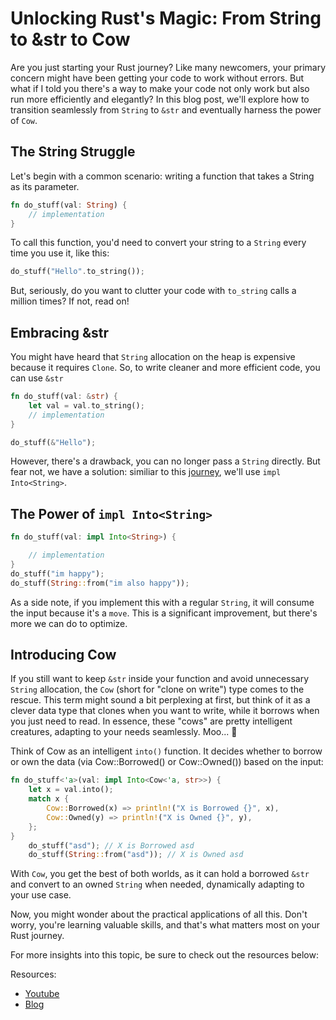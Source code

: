 # Unlocking Rust's Magic: From String to &str to Cow

Are you just starting your Rust journey? Like many newcomers, your primary concern might have been getting your code to work without errors. But what if I told you there's a way to make your code not only work but also run more efficiently and elegantly? In this blog post, we'll explore how to transition seamlessly from `String` to `&str` and eventually harness the power of `Cow`.

## The String Struggle
Let's begin with a common scenario: writing a function that takes a String as its parameter.
```rust
fn do_stuff(val: String) {
    // implementation
}
```
To call this function, you'd need to convert your string to a `String` every time you use it, like this:
```rust
do_stuff("Hello".to_string());
```
But, seriously, do you want to clutter your code with `to_string` calls a million times? If not, read on!

## Embracing &str
You might have heard that `String` allocation on the heap is expensive because it requires `Clone`. So, to write cleaner and more efficient code, you can use `&str`

```rust
fn do_stuff(val: &str) {
    let val = val.to_string();
    // implementation
}

do_stuff(&"Hello");
```
However, there's a drawback, you can no longer pass a `String` directly. But fear not, we have a solution: similiar to this [journey](./impl_into_or_impl_from.md), we'll use `impl Into<String>`.

## The Power of `impl Into<String>`

```rust
fn do_stuff(val: impl Into<String>) {

    // implementation
}
do_stuff("im happy");
do_stuff(String::from("im also happy"));
```
As a side note, if you implement this with a regular `String`, it will consume the input because it's a `move`. This is a significant improvement, but there's more we can do to optimize.

## Introducing Cow

If you still want to keep `&str` inside your function and avoid unnecessary `String` allocation, the `Cow` (short for "clone on write") type comes to the rescue. This term might sound a bit perplexing at first, but think of it as a clever data type that clones when you want to write, while it borrows when you just need to read. In essence, these "cows" are pretty intelligent creatures, adapting to your needs seamlessly. Moo... 🐄

Think of Cow as an intelligent `into()` function. It decides whether to borrow or own the data (via Cow::Borrowed() or Cow::Owned()) based on the input:

```rust
fn do_stuff<'a>(val: impl Into<Cow<'a, str>>) {
    let x = val.into();
    match x {
        Cow::Borrowed(x) => println!("X is Borrowed {}", x),
        Cow::Owned(y) => println!("X is Owned {}", y),
    };
}
    do_stuff("asd"); // X is Borrowed asd
    do_stuff(String::from("asd")); // X is Owned asd
```
With `Cow`, you get the best of both worlds, as it can hold a borrowed `&str` and convert to an owned `String` when needed, dynamically adapting to your use case.

Now, you might wonder about the practical applications of all this. Don't worry, you're learning valuable skills, and that's what matters most on your Rust journey.

For more insights into this topic, be sure to check out the resources below:

Resources:
- [Youtube](https://www.youtube.com/watch?v=b0bgAYJDhhQ)
- [Blog](https://jwilm.io/blog/from-str-to-cow)
